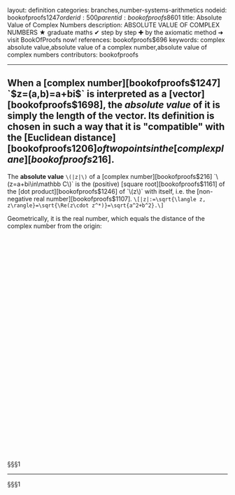 layout: definition
categories: branches,number-systems-arithmetics
nodeid: bookofproofs$1247
orderid: 500
parentid: bookofproofs$8601
title: Absolute Value of Complex Numbers
description: ABSOLUTE VALUE OF COMPLEX NUMBERS ★ graduate maths ✔ step by step ✚ by the axiomatic method ➜ visit BookOfProofs now!
references: bookofproofs$696
keywords: complex absolute value,absolute value of a complex number,absolute value of complex numbers
contributors: bookofproofs

---
When a [complex number][bookofproofs$1247] `$z=(a,b)=a+bi$` is interpreted as a [vector][bookofproofs$1698], the _absolute value_ of it is simply the length of the vector. Its definition is chosen in such a way that it is "compatible" with the [Euclidean distance][bookofproofs$1206] of two points in the [complex plane][bookofproofs$216].
---

The **absolute value** `\(|z|\)` of a [complex number][bookofproofs$216] `\(z=a+bi\in\mathbb C\)` is the (positive) [square root][bookofproofs$1161] of the [dot product][bookofproofs$1246] of `\(z\)` with itself, i.e. the [non-negative real number][bookofproofs$1107].
`\[|z|:=\sqrt{\langle z, z\rangle}=\sqrt{\Re(z\cdot z^*)}=\sqrt{a^2+b^2}.\]`

Geometrically, it is the real number, which equals the distance of the complex number from the origin:


<div id="box" class="jxgbox centered" style="max-width:500px; height:500px;"></div>
 
§§§1

---

§§§1

<script type="text/javascript">
board = JXG.JSXGraph.initBoard('box', {boundingbox: [-6, 6, 6, -6], axis: true});
 
var z = board.create('point', [2,2], {style:5,color:'blue',name:'z'});
var p1 = board.create('point', [0,0], {style:-1,color:'blue',name:''});
var p2 = board.create('point', [function xx(){ return Math.sqrt(z.X()*z.X()+z.Y()*z.Y());},0], {style:5,color:'blue',name:'|z|'});
var a = board.create('arc', [p1, p2 , z]);
</script>

